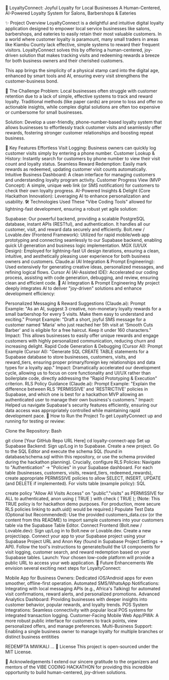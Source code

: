 🌟 LoyaltyConnect: Joyful Loyalty for Local Businesses
A Human-Centered, AI-Powered Loyalty System for Salons, Barbershops & Eateries

✨ Project Overview
LoyaltyConnect is a delightful and intuitive digital loyalty application designed to empower local service businesses like salons, barbershops, and eateries to easily retain their most valuable customers. In a world where customer loyalty is paramount, many small traders in areas like Kiambu County lack effective, simple systems to reward their frequent visitors. LoyaltyConnect solves this by offering a human-centered, joy-driven solution that makes tracking visits and redeeming rewards a breeze for both business owners and their cherished customers.

This app brings the simplicity of a physical stamp card into the digital age, enhanced by smart tools and AI, ensuring every visit strengthens the customer-business bond.

🎯 The Challenge
Problem: Local businesses often struggle with customer retention due to a lack of simple, effective systems to track and reward loyalty. Traditional methods (like paper cards) are prone to loss and offer no actionable insights, while complex digital solutions are often too expensive or cumbersome for small businesses.

Solution: Develop a user-friendly, phone-number-based loyalty system that allows businesses to effortlessly track customer visits and seamlessly offer rewards, fostering stronger customer relationships and boosting repeat business.

🚀 Key Features
Effortless Visit Logging: Business owners can quickly log customer visits simply by entering a phone number.
Customer Lookup & History: Instantly search for customers by phone number to view their visit count and loyalty status.
Seamless Reward Redemption: Easily mark rewards as redeemed, updating customer visit counts automatically.
Intuitive Business Dashboard: A clean interface for managing customers and understanding loyalty program activity.
Customer Progress View (MVP Concept): A simple, unique web link (or SMS notification) for customers to check their own loyalty progress.
AI-Powered Insights & Delight (Core Hackathon Innovation): Leveraging AI to enhance personalization and usability.
🛠️ Technologies Used
These "Vibe Coding Tools" allowed for lightning-fast development, ensuring a robust yet agile solution:

Supabase: Our powerful backend, providing a scalable PostgreSQL database, instant APIs (RESTful), and authentication. It handles all our customer, visit, and reward data securely and efficiently.
Bolt.new / Lovable.dev (Frontend Framework): Utilized for rapid mobile/web app prototyping and connecting seamlessly to our Supabase backend, enabling quick UI generation and business logic implementation.
MGX (UI/UX Design): Employed for lightning-fast UI design iterations, ensuring a clean, intuitive, and aesthetically pleasing user experience for both business owners and customers.
Claude.ai (AI Integration & Prompt Engineering): Used extensively for generating creative ideas, personalized messages, and refining logical flows.
Cursor AI (AI-Assisted IDE): Accelerated our coding process, assisting with code generation, debugging, and review, ensuring clean and efficient code.
🧠 AI Integration & Prompt Engineering
My project deeply integrates AI to deliver "joy-driven" solutions and enhance development efficiency:

Personalized Messaging & Reward Suggestions (Claude.ai):
Prompt Example: "As an AI, suggest 3 creative, non-monetary loyalty rewards for a small barbershop for every 5 visits. Make them easy to understand and exciting."
Prompt Example: "Draft a short, joyful SMS message for a customer named 'Maria' who just reached her 5th visit at 'Smooth Cuts Barber' and is eligible for a free haircut. Keep it under 160 characters."
Impact: This allows businesses to easily offer unique rewards and engage customers with highly personalized communication, reducing churn and increasing delight.
Rapid Code Generation & Debugging (Cursor AI):
Prompt Example (Cursor AI): "Generate SQL CREATE TABLE statements for a Supabase database to store businesses, customers, visits, and reward_tiers, ensuring proper primary/foreign key relationships and data types for a loyalty app."
Impact: Dramatically accelerated our development cycle, allowing us to focus on core functionality and UI/UX rather than boilerplate code, directly addressing the "Rapid Prototyping & Execution" criterion.
RLS Policy Guidance (Claude.ai):
Prompt Example: "Explain the difference between RLS 'PERMISSIVE' and 'RESTRICTIVE' policies in Supabase, and which one is best for a hackathon MVP allowing an authenticated user to manage their own business's customers."
Impact: Helped us navigate Supabase's security features efficiently, ensuring our data access was appropriately controlled while maintaining rapid development pace.
🚀 How to Run the Project
To get LoyaltyConnect up and running for testing or review:

Clone the Repository:
Bash

git clone [Your GitHub Repo URL Here]
cd loyalty-connect-app
Set up Supabase Backend:
Sign up/Log in to Supabase.
Create a new project.
Go to the SQL Editor and execute the schema SQL (found in database/schema.sql within this repository, or use the schema provided during the hackathon planning).
Crucially, configure RLS Policies:
Navigate to "Authentication" -> "Policies" in your Supabase dashboard.
For each table (businesses, customers, visits, reward_tiers, redeemed_rewards), create appropriate PERMISSIVE policies to allow SELECT, INSERT, UPDATE (and DELETE if implemented).
For visits table (example policy):
SQL

create policy "Allow All Visits Access"
on "public"."visits"
as PERMISSIVE
for ALL
to authenticated, anon
using (
  TRUE
)
with check (
  TRUE
);
(Note: This TRUE policy is for hackathon demo purposes. For production, more secure RLS policies linking to auth.uid() would be required.)
Populate Test Data (Optional but Recommended): Use the provided customers_data.csv (or the content from this README) to import sample customers into your customers table via the Supabase Table Editor.
Connect Frontend (Bolt.new / Lovable.dev):
Sign up/Log in to Bolt.new or Lovable.dev.
Create a new project/app.
Connect your app to your Supabase project using your Supabase Project URL and Anon Key (found in Supabase Project Settings -> API).
Follow the tool's instructions to generate/build the UI components for visit logging, customer search, and reward redemption based on your Supabase tables.
Launch: Your chosen low-code platform will provide a public URL to access your web application.
🌟 Future Enhancements
We envision several exciting next steps for LoyaltyConnect:

Mobile App for Business Owners: Dedicated iOS/Android apps for even smoother, offline-first operation.
Automated SMS/WhatsApp Notifications: Integrating with local messaging APIs (e.g., Africa's Talking) for automated visit confirmations, reward alerts, and personalized promotions.
Advanced Analytics Dashboard: Providing businesses with deeper insights into customer behavior, popular rewards, and loyalty trends.
POS System Integrations: Seamless connectivity with popular local POS systems for integrated transaction logging.
Customer-Facing Mobile Web App/PWA: A more robust public interface for customers to track points, view personalized offers, and manage preferences.
Multi-Business Support: Enabling a single business owner to manage loyalty for multiple branches or distinct business entitities

REDEMPTA MWIKALI 
...
📄 License
This project is open-sourced under the MIT License.

🙏 Acknowledgements
I extend our sincere gratitude to the organizers and mentors of the VIBE CODING HACKATHON for providing this incredible opportunity to build human-centered, joy-driven solutions. 






